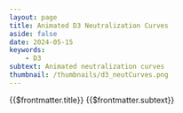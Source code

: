 ```yaml
---
layout: page
title: Animated D3 Neutralization Curves
aside: false
date: 2024-05-15
keywords:
    - D3
subtext: Animated neutralization curves
thumbnail: /thumbnails/d3_neutCurves.png
---
```



<FigureTitle>{{$frontmatter.title}}</FigureTitle>
<SubtitleHeader>{{$frontmatter.subtext}}</SubtitleHeader>
<D3PlotContainer>
    <div class="flex flex-col items-center" ref="svgContainer"></div>
</D3PlotContainer>


<script setup>
    import { ref, onMounted, computed } from 'vue';
    import * as d3 from 'd3';

    const svgContainer = ref(null);
    const dataset = ref(null);
    const width = 600;
    const height = 400;
    const marginTop = 50;
    const marginRight = 10;
    const marginBottom = 40;
    const marginLeft = 50;

    // Format the data from the CSV file
    function formatFile(data) {
        return data.map(d => ({
            serum: d.serum,
            measurement: +d3.format(".6f")(d.measurement),
            concentration: +d3.format(".8f")(d.concentration),
            fit: +d3.format(".8f")(d.fit),
            upper: +d3.format(".8f")(d.upper),
            lower: +d3.format(".8f")(d.lower)
        })).filter(d => !isNaN(d.concentration) && !isNaN(d.fit));
    }

    // Scales
    const x = computed(() => {
        return d3.scaleLog()
            .base(10)
            .domain([d3.min(dataset.value, d => d.concentration), d3.max(dataset.value, d => d.concentration)])
            .range([marginLeft, width - marginRight]);
    });
    const y = computed(() => {
        return d3.scaleLinear()
            .domain([0, 1])
            .range([height - marginBottom, marginTop]);
    });



    // Create the SVG element
    function createSvg() {
        const svg = d3.select(svgContainer.value).append('svg')
            .attr('width', width)
            .attr('height', height)
            .attr('preserveAspectRatio', "xMinYMin meet")
            .attr("viewBox", [0, 0, width, height]);
        return svg;
    }

    // Draw the plot
    function makePlot(svg) {
        const g = svg.append('g');

        const serumGroups = d3.group(dataset.value, d => d.serum);
        const serumDomain = Array.from(serumGroups.keys());
        const colorScale = d3.scaleOrdinal().domain(serumDomain).range(d3.schemeCategory10);

        const duration = 3000; // Duration of the animation in milliseconds
        const pauseDuration = 5000;


        // Draw the lines
        function drawLines() {
            const lines = g.selectAll('path')
                .data(serumGroups)
                .join('path')
                .attr('fill', 'none')
                .attr('stroke', ([serum]) => colorScale(serum))
                .attr('stroke-width', 1.5)
                .attr('d', ([, group]) => {
                    return d3.line()
                        .x(d => x.value(d.concentration))
                        .y(d => y.value(d.fit))
                        (group);
                })
                .attr('stroke-dasharray', function () {
                    return this.getTotalLength();
                })
                .attr('stroke-dashoffset', function () {
                    return this.getTotalLength();
                });

            lines.transition()
                .duration(duration)
                .ease(d3.easeCubicInOut)
                .attr('stroke-dashoffset', 0);
        }

        // Draw the circles
        function drawCircles() {
            const circles = g.selectAll('circle')
                .data(dataset.value)
                .join('circle')
                .attr('fill', d => colorScale(d.serum))
                .attr('cx', d => x.value(d.concentration))
                .attr('cy', d => y.value(d.measurement))
                .attr('r', 4)
                .style('opacity', 0);

            circles.transition()
                .duration(duration)
                .ease(d3.easeCubicInOut)
                .style('opacity', d => d.measurement ? 1 : 0)
                .delay((d, i) => i * (duration / dataset.value.length / 2));
        }

        // Draw the error lines
        function drawErrorLines() {
            const errorLines = g.selectAll('.error-line')
                .data(dataset.value.filter(d => d.measurement && d.lower && d.upper))
                .join('line')
                .attr('class', 'error-line')
                .attr('x1', d => x.value(d.concentration))
                .attr('y1', d => y.value(d.lower))
                .attr('x2', d => x.value(d.concentration))
                .attr('y2', d => y.value(d.upper))
                .attr('stroke', d => colorScale(d.serum))
                .attr('stroke-width', 1.5)
                .style('opacity', 0);

            errorLines.transition()
                .duration(duration)
                .ease(d3.easeCubicInOut)
                .style('opacity', 1)
                .delay((d, i) => i * (duration / dataset.value.length));
        }

        // Animation loop
        function animateLoop() {
            drawLines();
            drawCircles();
            drawErrorLines();

            setTimeout(() => {
                g.selectAll('path').remove();
                g.selectAll('circle').remove();
                g.selectAll('.error-line').remove();
                setTimeout(animateLoop, 10);
            }, duration + pauseDuration);
        }

        animateLoop();

        // Add the x-axis and label
        g.append("g")
            .attr("transform", `translate(0,${height - marginBottom})`)
            .call(d3.axisBottom(x.value).ticks(4, ".0e").tickSizeOuter(0))
            .call(d => d.select(".domain").remove())
            .call(d => d.selectAll(".tick text").attr('font-size', '12px'))
            .call(g => g.append("text")
                .attr("x", width / 2)
                .attr("y", marginBottom - 2)
                .attr("fill", "currentColor")
                .attr('font-size', '14px')
                .attr("text-anchor", "middle")
                .text("Concentration (µM)"));

        // Add the y-axis and label, and remove the domain line
        g.append("g")
            .attr("transform", `translate(${marginLeft},0)`)
            .call(d3.axisLeft(y.value).ticks(3).tickFormat(d => `${d * 100}`))
            .call(d => d.select(".domain").remove())
            .call(d => d.selectAll(".tick text").attr('font-size', '12px'))
            .call(d => d.append("text")
                .attr("transform", "rotate(-90)")
                .attr("x", -(height) / 2)
                .attr("y", -marginLeft + 15)
                .attr("fill", "currentColor")
                .attr('font-size', '14px')
                .attr("text-anchor", "middle")
                .text("Infectivity (%)"));

        // Add the legend
        const legend = svg.append('g')
            .attr('class', 'legend')
            .attr('transform', `translate(${width - marginRight - 120}, ${marginTop})`);
        const legendItems = legend.selectAll('.legend-item')
            .data(serumDomain)
            .join('g')
            .attr('class', 'legend-item')
            .attr('transform', (d, i) => `translate(0, ${i * 20})`);
        legendItems.append('circle')
            .attr('cx', 0)
            .attr('cy', -45)
            .attr('r', 4)
            .attr('fill', d => colorScale(d));
        legendItems.append('text')
            .attr('x', 6)
            .attr('y', -42)
            .attr('fill', 'currentColor')
            .attr('text-anchor', 'start')
            .attr('font-size', '10px')
            .text(d => d);
    }



    const fetchData = async () => {
        try {
            const response = await fetch('/data/ephrin_neutcurve_df.csv');
            const result = await response.text();
            const csv =  d3.csvParse(result);
            dataset.value =  await formatFile(csv);
            const svg = createSvg();
            makePlot(svg);
        } catch (error) {
            console.error(error);
        }
    }
    // Run the code when the component is mounted
    onMounted( () => {
        fetchData();
        
    });
</script>